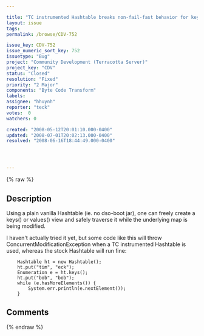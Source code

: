 ```yaml
---

title: "TC instrumented Hashtable breaks non-fail-fast behavior for keys() and values() views"
layout: issue
tags: 
permalink: /browse/CDV-752

issue_key: CDV-752
issue_numeric_sort_key: 752
issuetype: "Bug"
project: "Community Development (Terracotta Server)"
project_key: "CDV"
status: "Closed"
resolution: "Fixed"
priority: "2 Major"
components: "Byte Code Transform"
labels: 
assignee: "hhuynh"
reporter: "teck"
votes:  0
watchers: 0

created: "2008-05-12T20:01:10.000-0400"
updated: "2008-07-01T20:02:13.000-0400"
resolved: "2008-06-16T18:44:49.000-0400"




---
```


{% raw %}

## Description

<div markdown="1" class="description">

Using a plain vanilla Hashtable (ie. no dso-boot jar), one can freely create a keys() or values() view and safely traverse it while the underlying map is being modified. 

I haven't actually tried it yet, but some code like this will throw ConcurrentModificationException when a TC instrumented Hashtable is used, whereas the stock Hashtable will run fine:

        Hashtable ht = new Hashtable();
        ht.put("tim", "eck");
        Enumeration e = ht.keys();
        ht.put("bob", "bob");
        while (e.hasMoreElements()) {
            System.err.println(e.nextElement());
        }


</div>

## Comments



{% endraw %}
